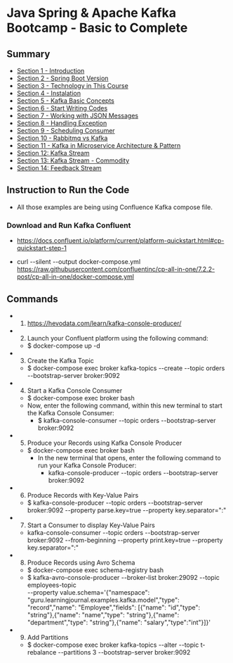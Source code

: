 # Java Spring & Apache Kafka Bootcamp - Basic to Complete

## Summary

- [Section 1 - Introduction](https://github.com/marodrigues20/udemy_java/tree/main/JavaSpring%26ApacheKafkaBootcamp-BasicToComplete/Sections/Section-01)
- [Section 2 - Spring Boot Version](https://github.com/marodrigues20/udemy_java/tree/main/JavaSpring%26ApacheKafkaBootcamp-BasicToComplete/Sections/Section-02)
- [Section 3 - Technology in This Course](https://github.com/marodrigues20/udemy_java/tree/main/JavaSpring%26ApacheKafkaBootcamp-BasicToComplete/Sections/Section-03#section-3---technology-in-this-course)
- [Section 4 - Instalation](https://github.com/marodrigues20/udemy_java/tree/main/JavaSpring%26ApacheKafkaBootcamp-BasicToComplete/Sections/Section-04#section-4-instalation)
- [Section 5 - Kafka Basic Concepts](https://github.com/marodrigues20/udemy_java/tree/main/JavaSpring%26ApacheKafkaBootcamp-BasicToComplete/Sections/Section-05#section-5-kafka-basic-concepts)
- [Section 6 - Start Writing Codes](https://github.com/marodrigues20/udemy_java/tree/main/JavaSpring%26ApacheKafkaBootcamp-BasicToComplete/Sections/Section-06#section-6-start-writting-codes)
- [Section 7 - Working with JSON Messages](https://github.com/marodrigues20/udemy_java/tree/main/JavaSpring%26ApacheKafkaBootcamp-BasicToComplete/Sections/Section-07)
- [Section 8 - Handling Exception](https://github.com/marodrigues20/udemy_java/tree/main/JavaSpring%26ApacheKafkaBootcamp-BasicToComplete/Sections/Section-08)
- [Section 9 - Scheduling Consumer](https://github.com/marodrigues20/udemy_java/tree/main/JavaSpring%26ApacheKafkaBootcamp-BasicToComplete/Sections/Section-09)
- [Section 10 - Rabbitmq vs Kafka](https://github.com/marodrigues20/udemy_java/tree/main/JavaSpring%26ApacheKafkaBootcamp-BasicToComplete/Sections/Section-10)
- [Section 11 - Kafka in Microservice Architecture & Pattern](https://github.com/marodrigues20/udemy_java/tree/main/JavaSpring%26ApacheKafkaBootcamp-BasicToComplete/Sections/Section-11)
- [Section 12: Kafka Stream](https://github.com/marodrigues20/udemy_java/tree/main/JavaSpring%26ApacheKafkaBootcamp-BasicToComplete/Sections/Section-12)
- [Section 13: Kafka Stream - Commodity](https://github.com/marodrigues20/udemy_java/tree/main/JavaSpring%26ApacheKafkaBootcamp-BasicToComplete/Sections/Section-13)
- [Section 14: Feedback Stream](https://github.com/marodrigues20/udemy_java/tree/main/JavaSpring%26ApacheKafkaBootcamp-BasicToComplete/Sections/Section-14)





## Instruction to Run the Code

- All those examples are being using Confluence Kafka compose file.

### Download and Run Kafka Confluent
- https://docs.confluent.io/platform/current/platform-quickstart.html#cp-quickstart-step-1


- curl --silent --output docker-compose.yml \
  https://raw.githubusercontent.com/confluentinc/cp-all-in-one/7.2.2-post/cp-all-in-one/docker-compose.yml


## Commands

- 1. https://hevodata.com/learn/kafka-console-producer/

- 2. Launch your Confluent platform using the following command: 
  - $ docker-compose up -d

- 3. Create the Kafka Topic
  - $ docker-compose exec broker kafka-topics --create --topic orders --bootstrap-server broker:9092

- 4. Start a Kafka Console Consumer
  - $ docker-compose exec broker bash
  - Now, enter the following command, within this new terminal to start the Kafka Console Consumer:
    - $ kafka-console-consumer --topic orders --bootstrap-server broker:9092

- 5. Produce your Records using Kafka Console Producer
  - $ docker-compose exec broker bash
    - In the new terminal that opens, enter the following command to run your Kafka Console Producer:
      - kafka-console-producer --topic orders --bootstrap-server broker:9092

- 6. Produce Records with Key-Value Pairs
  - $ kafka-console-producer --topic orders --bootstrap-server broker:9092 --property parse.key=true --property key.separator=":"

- 7. Start a Consumer to display Key-Value Pairs
  - kafka-console-consumer --topic orders --bootstrap-server broker:9092 --from-beginning --property print.key=true --property key.separator=":"

- 8. Produce Records using Avro Schema
  - $ docker-compose exec schema-registry bash
  - $ kafka-avro-console-producer --broker-list broker:29092 --topic employees-topic \
--property value.schema='{"namespace": "guru.learningjournal.examples.kafka.model","type": "record","name": "Employee","fields": [{"name": "id","type": "string"},{"name": "name","type": "string"},{"name": "department","type": "string"},{"name": "salary","type":"int"}]}'

- 9. Add Partitions
  - $ docker-compose exec broker kafka-topics --alter --topic t-rebalance --partitions 3 --bootstrap-server broker:9092